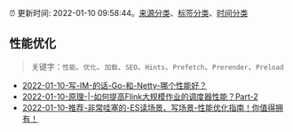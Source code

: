 :alarm_clock: 更新时间: 2022-01-10 09:58:44。[来源分类](../README.md)、[标签分类](../TAGS.md)、[时间分类](../TIMELINE.md)

## 性能优化


> 关键字：`性能`、`优化`、`加载`、`SEO`、`Hints`、`Prefetch`、`Prerender`、`Preload`



- [2022-01-10-写-IM-的话-Go-和-Netty-哪个性能好？](https://www.v2ex.com/t/827366) 
- [2022-01-10-原理-|-如何提高Flink大规模作业的调度器性能？Part-2](https://toutiao.io/k/uviauxi) 
- [2022-01-10-推荐-非常哇塞的-ES读场景、写场景-性能优化指南！你值得拥有！](https://toutiao.io/k/5pjb28q) 
